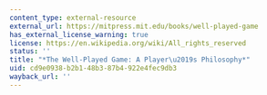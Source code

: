```yaml
---
content_type: external-resource
external_url: https://mitpress.mit.edu/books/well-played-game
has_external_license_warning: true
license: https://en.wikipedia.org/wiki/All_rights_reserved
status: ''
title: "*The Well-Played Game: A Player\u2019s Philosophy*"
uid: cd9e0938-b2b1-48b3-87b4-922e4fec9db3
wayback_url: ''
---
```

